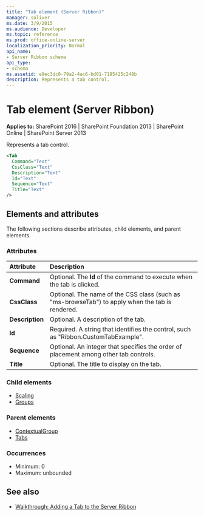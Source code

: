 ```yaml
---
title: "Tab element (Server Ribbon)"
manager: soliver
ms.date: 3/9/2015
ms.audience: Developer
ms.topic: reference
ms.prod: office-online-server
localization_priority: Normal
api_name:
- Server Ribbon schema
api_type:
- schema
ms.assetid: e9ec3dc0-79a2-4ac6-bd01-7195425c248b
description: Represents a tab control.
---
```


# Tab element (Server Ribbon)

**Applies to:** SharePoint 2016 | SharePoint Foundation 2013 | SharePoint Online | SharePoint Server 2013
  
Represents a tab control.
  
```XML
<Tab
  Command="Text"
  CssClass="Text"
  Description="Text"
  Id="Text"
  Sequence="Text"
  Title="Text"
/>
```

## Elements and attributes

The following sections describe attributes, child elements, and parent elements.

### Attributes

|**Attribute**|**Description**|
|:-----|:-----|
|**Command** <br/> |Optional. The **Id** of the command to execute when the tab is clicked.  <br/> |
|**CssClass** <br/> |Optional. The name of the CSS class (such as "ms-browseTab") to apply when the tab is rendered.  <br/> |
|**Description** <br/> |Optional. A description of the tab.  <br/> |
|**Id** <br/> |Required. A string that identifies the control, such as "Ribbon.CustomTabExample".  <br/> |
|**Sequence** <br/> |Optional. An integer that specifies the order of placement among other tab controls.  <br/> |
|**Title** <br/> |Optional. The title to display on the tab.  <br/> |
   
### Child elements

- [Scaling](scaling-element.md) 
- [Groups](groups-element.md) 
   
### Parent elements

- [ContextualGroup](contextualgroup-element.md) 
- [Tabs](tabs-element.md) 
   
### Occurrences

- Minimum: 0
- Maximum: unbounded  
   
## See also

- [Walkthrough: Adding a Tab to the Server Ribbon](http://msdn.microsoft.com/library/3d1fb8b6-4c9b-4801-9bba-6d2f5caee0d9%28Office.15%29.aspx)

